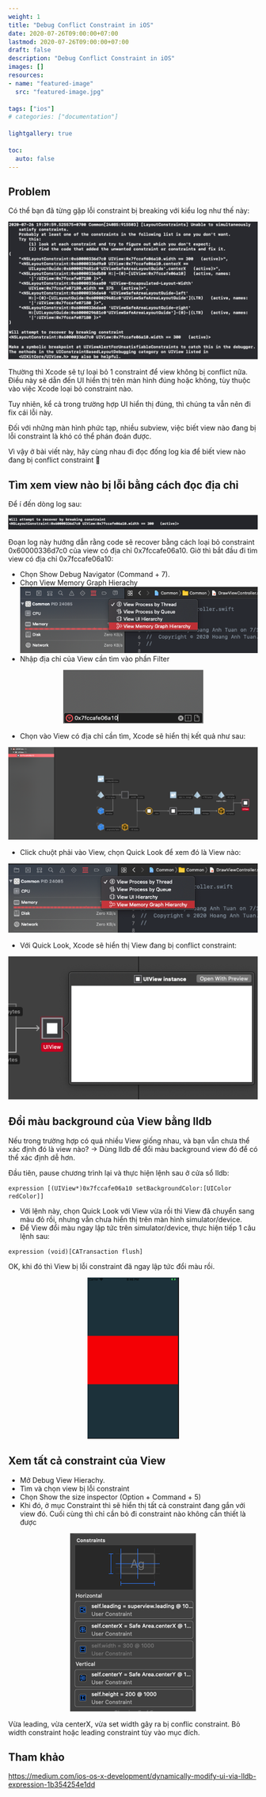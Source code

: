 ```yaml
---
weight: 1
title: "Debug Conflict Constraint in iOS"
date: 2020-07-26T09:00:00+07:00
lastmod: 2020-07-26T09:00:00+07:00
draft: false
description: "Debug Conflict Constraint in iOS"
images: []
resources:
- name: "featured-image"
  src: "featured-image.jpg"

tags: ["ios"]
# categories: ["documentation"]

lightgallery: true

toc:
  auto: false
---
```


<!--more-->

## Problem

Có thể bạn đã từng gặp lỗi constraint bị breaking với kiểu log như thế này:

![Complete configuration preview](Screen-Shot-2020-07-26-at-19.45.08.png "")

Thường thì Xcode sẽ tự loại bỏ 1 constraint để view không bị conflict nữa. Điều này sẽ dẫn đến UI hiển thị trên màn hình đúng hoặc không, tùy thuộc vào việc Xcode loại bỏ constraint nào.

Tuy nhiên, kể cả trong trường hợp UI hiển thị đúng, thì chúng ta vẫn nên đi fix cái lỗi này.

Đối với những màn hình phức tạp, nhiều subview, việc biết view nào đang bị lỗi constraint là khó có thể phán đoán được.

Vì vậy ở bài viết này, hãy cùng nhau đi đọc đống log kia để biết view nào đang bị conflict constraint 🙂

## Tìm xem view nào bị lỗi bằng cách đọc địa chỉ

Để í đến dòng log sau:

![Complete configuration preview](Screen-Shot-2020-07-26-at-20.30.17.png "")

Đoạn log này hướng dẫn rằng code sẽ recover bằng cách loại bỏ constraint 0x60000336d7c0 của view có địa chỉ 0x7fccafe06a10.
Giờ thì bắt đầu đi tìm view có địa chỉ 0x7fccafe06a10:
- Chọn Show Debug Navigator (Command + 7).
- Chọn View Memory Graph Hierachy
![Complete configuration preview](Screen-Shot-2020-07-26-at-20.36.03.webp "")
- Nhập địa chỉ của View cần tìm vào phần Filter
<div style="text-align: center;">
    <img src="Screen-Shot-2020-07-26-at-20.37.14.webp"/>
</div>

- Chọn vào View có địa chỉ cần tìm, Xcode sẽ hiển thị kết quả như sau:

![Complete configuration preview](Screen-Shot-2020-07-26-at-20.38.25.png "")

- Click chuột phải vào View, chọn Quick Look để xem đó là View nào:

<div style="text-align: center;">
    <img src="Screen-Shot-2020-07-26-at-20.36.03.webp"/>
</div>

- Với Quick Look, Xcode sẽ hiển thị View đang bị conflict constraint:

<div style="text-align: center;">
    <img src="Screen-Shot-2020-07-26-at-20.40.45.webp"/>
</div>

## Đổi màu background của View bằng lldb

Nếu trong trường hợp có quá nhiều View giống nhau, và bạn vẫn chưa thể xác định đó là view nào?
-> Dùng lldb để đổi màu background view đó để có thể xác định dễ hơn.

Đầu tiên, pause chương trình lại và thực hiện lệnh sau ở cửa sổ lldb:

```
expression [(UIView*)0x7fccafe06a10 setBackgroundColor:[UIColor redColor]]
```
- Với lệnh này, chọn Quick Look với View vừa rồi thì View đã chuyển sang màu đỏ rồi, nhưng vẫn chưa hiển thị trên màn hình simulator/device.
- Để View đổi màu ngay lập tức trên simulator/device, thực hiện tiếp 1 câu lệnh sau:

```
expression (void)[CATransaction flush]
```
OK, khi đó thì View bị lỗi constraint đã ngay lập tức đổi màu rồi.

<div style="text-align: center;">
    <img src="Screen-Shot-2020-07-26-at-20.46.17.webp"/>
</div>

## Xem tất cả constraint của View
- Mở Debug View Hierachy.
- Tìm và chọn view bị lỗi constraint
- Chọn Show the size inspector (Option + Command + 5)
- Khi đó, ở mục Constraint thì sẽ hiển thị tất cả constraint đang gắn với view đó. Cuối cùng thì chỉ cần bỏ đi constraint nào không cần thiết là được

<div style="text-align: center;">
    <img src="Screen-Shot-2020-07-26-at-20.51.55.webp"/>
</div>

Vừa leading, vừa centerX, vừa set width gây ra bị conflic constraint. Bỏ width constraint hoặc leading constraint tùy vào mục đích.

## Tham khảo
https://medium.com/ios-os-x-development/dynamically-modify-ui-via-lldb-expression-1b354254e1dd